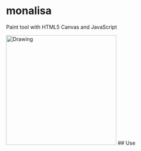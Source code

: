 # monalisa
Paint tool with HTML5 Canvas and JavaScript

<img src="https://github.com/netoguimaraes/monalisa/blob/master/mona_lisa.jpg" alt="Drawing" width="300" height="auto" />
## Use
